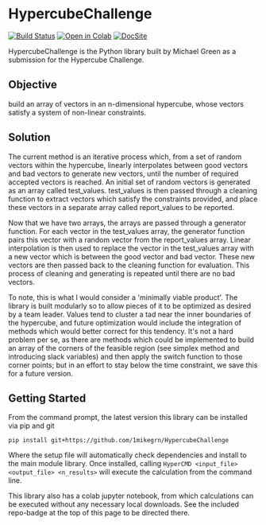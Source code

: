 # HypercubeChallenge

[![Build Status](https://travis-ci.com/1mikegrn/HypercubeChallenge.svg?branch=master)](https://travis-ci.com/1mikegrn/HypercubeChallenge)
[![Open in Colab](https://colab.research.google.com/assets/colab-badge.svg)](https://colab.research.google.com/github/1mikegrn/HypercubeChallenge/blob/master/colab/HypercubeChallenge_notebook.ipynb)
[![DocSite](https://img.shields.io/badge/Docs-Site-blue)](https://1mikegrn.github.io/HypercubeChallenge/)

HypercubeChallenge is the Python library built by Michael Green as a submission
for the Hypercube Challenge.

## Objective

build an array of vectors in an n-dimensional hypercube, whose vectors
satisfy a system of non-linear constraints.

## Solution

The current method is an iterative process which, from a set of random
vectors within the hypercube, linearly interpolates between good vectors and bad
vectors to generate new vectors, until the number of required accepted vectors
is reached. An initial set of random vectors is generated as an array called
test_values. test_values is then passed through a cleaning function to extract
vectors which satisfy the constraints provided, and place these vectors in a
separate array called report_values to be reported.

Now that we have two arrays, the arrays are passed through a generator function.
For each vector in the test_values array, the generator function pairs this
vector with a random vector from the report_values array. Linear interpolation
is then used to replace the vector in the test_values array with a new vector
which is between the good vector and bad vector. These new vectors are then
passed back to the cleaning function for evaluation. This process of cleaning
and generating is repeated until there are no bad vectors.

To note, this is what I would consider a 'minimally viable product'. The library
is built modularly so to allow pieces of it to be optimized as desired by a
team leader. Values tend to cluster a tad near the inner boundaries of the
hypercube, and future optimization would include the integration of methods
which would better correct for this tendency. It's not a hard problem per se, as
there are methods which could be implemented to build an array of the corners of
the feasible region (see simplex method and introducing slack variables) and
then apply the switch function to those corner points; but in an effort to stay
below the time constraint, we save this for a future version.

## Getting Started

From the command prompt, the latest version this library can be installed
via pip and git

    pip install git+https://github.com/1mikegrn/HypercubeChallenge

Where the setup file will automatically check dependencies and install
to the main module library. Once installed, calling `HyperCMD
<input_file> <output_file> <n_results>` will execute the calculation from the
command line.

This library also has a colab jupyter notebook, from which calculations can be
executed without any necessary local downloads. See the included repo-badge at
the top of this page to be directed there.
